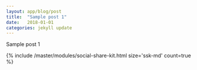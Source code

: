 ```yaml
---
layout: app/blog/post
title:  "Sample post 1"
date:   2018-01-01
categories: jekyll update
---
```

Sample post 1

{% include /master/modules/social-share-kit.html size='ssk-md' count=true %}
